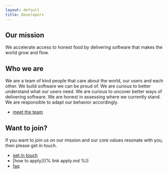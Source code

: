 ```yaml
---
layout: default
title: Developers
---
```


## Our mission

We accelerate access to honest food by delivering software that makes the world grow and flow.

## Who we are

We are a team of kind people that care about the world, our users and each other. We build software we can be proud of. We are curious to better understand what our users need. We are curious to uncover better ways of delivering software. We are honest in assessing where we currently stand. We are responsible to adapt our behavior accordingly.

 * [meet the team](team.md)

## Want to join?

If you want to join us on our mission and our core values resonate with you, then please get in touch. 

 * [get in touch](contact.md)
 * [how to apply]({% link apply.md %})
 * [faq](faq.md)